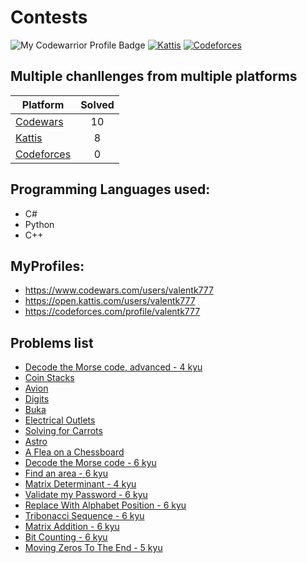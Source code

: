 # Contests

![My Codewarrior Profile Badge](https://www.codewars.com/users/valentk777/badges/micro)
[![Kattis](https://img.shields.io/badge/Kattis-23.9-COLOR.svg)](https://open.kattis.com/users/valentk777)
[![Codeforces](https://img.shields.io/badge/Codeforces-934-COLOR.svg)](https://codeforces.com/profile/valentk777)

## Multiple chanllenges from multiple platforms

| Platform                                                                      | Solved | 
|-------------------------------------------------------------------------------|:------:|
| [Codewars](https://github.com/valentk777/Contests/tree/master/Codewars)       |   10   |
| [Kattis](https://github.com/valentk777/Contests/tree/master/Kattis)           |   8    | 
| [Codeforces](https://github.com/valentk777/Contests/tree/master/Codeforces)   |   0    | 


## Programming Languages used:
* C#
* Python
* C++

## MyProfiles:
* https://www.codewars.com/users/valentk777
* https://open.kattis.com/users/valentk777
* https://codeforces.com/profile/valentk777

## Problems list

* [Decode the Morse code, advanced - 4 kyu](https://www.codewars.com/kata/54b72c16cd7f5154e9000457)
* [Coin Stacks](https://ncpc20.kattis.com/problems/coinstacks)
* [Avion](https://open.kattis.com/problems/avion)
* [Digits](https://open.kattis.com/problems/digits)
* [Buka](https://open.kattis.com/problems/buka)
* [Electrical Outlets](https://open.kattis.com/problems/electricaloutlets)
* [Solving for Carrots](https://open.kattis.com/problems/carrots)
* [Astro](https://open.kattis.com/problems/astro)
* [A Flea on a Chessboard](https://open.kattis.com/problems/fleaonachessboard)
* [Decode the Morse code - 6 kyu](https://www.codewars.com/kata/54b724efac3d5402db00065e)
* [Find an area - 6 kyu](https://www.codewars.com/kata/59b166f0a35510270800018d)
* [Matrix Determinant - 4 kyu](https://www.codewars.com/kata/52a382ee44408cea2500074c)
* [Validate my Password - 6 kyu](https://www.codewars.com/kata/59c01248bf10a47bd1000046)
* [Replace With Alphabet Position - 6 kyu](https://www.codewars.com/kata/546f922b54af40e1e90001da)
* [Tribonacci Sequence - 6 kyu](https://www.codewars.com/kata/556deca17c58da83c00002db)
* [Matrix Addition - 6 kyu](https://www.codewars.com/kata/526233aefd4764272800036f)
* [Bit Counting - 6 kyu](https://www.codewars.com/kata/526571aae218b8ee490006f4)
* [Moving Zeros To The End - 5 kyu](https://www.codewars.com/kata/52597aa56021e91c93000cb0)




